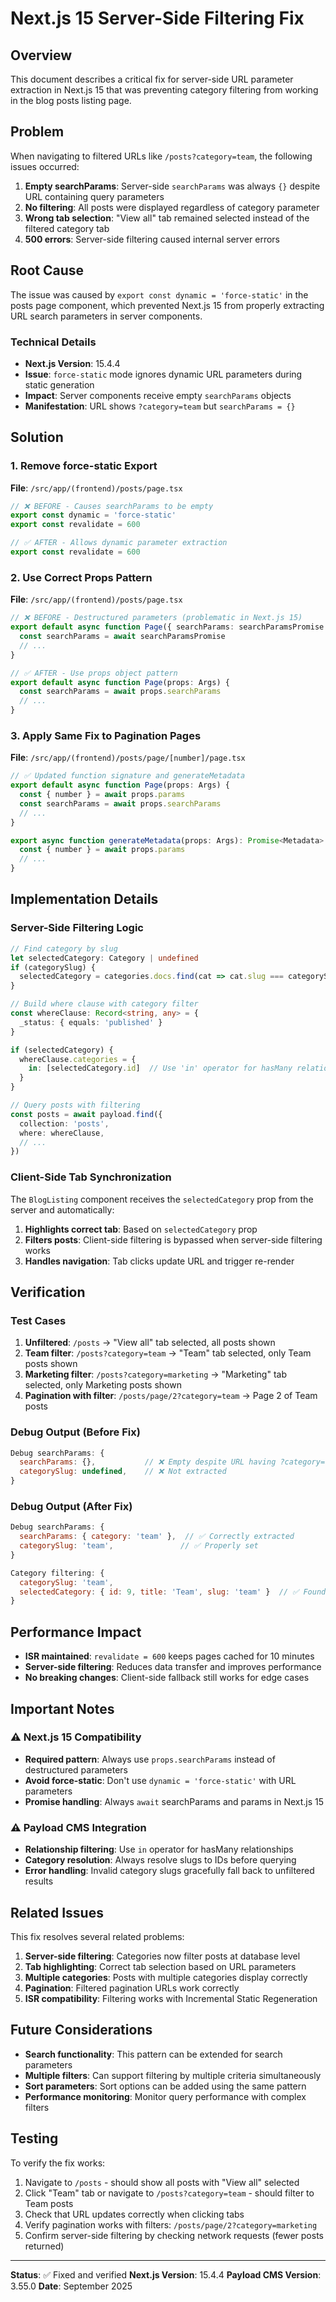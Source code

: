 # Next.js 15 Server-Side Filtering Fix

## Overview

This document describes a critical fix for server-side URL parameter extraction in Next.js 15 that was preventing category filtering from working in the blog posts listing page.

## Problem

When navigating to filtered URLs like `/posts?category=team`, the following issues occurred:

1. **Empty searchParams**: Server-side `searchParams` was always `{}` despite URL containing query parameters
2. **No filtering**: All posts were displayed regardless of category parameter
3. **Wrong tab selection**: "View all" tab remained selected instead of the filtered category tab
4. **500 errors**: Server-side filtering caused internal server errors

## Root Cause

The issue was caused by `export const dynamic = 'force-static'` in the posts page component, which prevented Next.js 15 from properly extracting URL search parameters in server components.

### Technical Details

- **Next.js Version**: 15.4.4
- **Issue**: `force-static` mode ignores dynamic URL parameters during static generation
- **Impact**: Server components receive empty `searchParams` objects
- **Manifestation**: URL shows `?category=team` but `searchParams = {}`

## Solution

### 1. Remove force-static Export

**File**: `/src/app/(frontend)/posts/page.tsx`

```typescript
// ❌ BEFORE - Causes searchParams to be empty
export const dynamic = 'force-static'
export const revalidate = 600

// ✅ AFTER - Allows dynamic parameter extraction
export const revalidate = 600
```

### 2. Use Correct Props Pattern

**File**: `/src/app/(frontend)/posts/page.tsx`

```typescript
// ❌ BEFORE - Destructured parameters (problematic in Next.js 15)
export default async function Page({ searchParams: searchParamsPromise }: Args) {
  const searchParams = await searchParamsPromise
  // ...
}

// ✅ AFTER - Use props object pattern
export default async function Page(props: Args) {
  const searchParams = await props.searchParams
  // ...
}
```

### 3. Apply Same Fix to Pagination Pages

**File**: `/src/app/(frontend)/posts/page/[number]/page.tsx`

```typescript
// ✅ Updated function signature and generateMetadata
export default async function Page(props: Args) {
  const { number } = await props.params
  const searchParams = await props.searchParams
  // ...
}

export async function generateMetadata(props: Args): Promise<Metadata> {
  const { number } = await props.params
  // ...
}
```

## Implementation Details

### Server-Side Filtering Logic

```typescript
// Find category by slug
let selectedCategory: Category | undefined
if (categorySlug) {
  selectedCategory = categories.docs.find(cat => cat.slug === categorySlug)
}

// Build where clause with category filter
const whereClause: Record<string, any> = {
  _status: { equals: 'published' }
}

if (selectedCategory) {
  whereClause.categories = {
    in: [selectedCategory.id]  // Use 'in' operator for hasMany relationships
  }
}

// Query posts with filtering
const posts = await payload.find({
  collection: 'posts',
  where: whereClause,
  // ...
})
```

### Client-Side Tab Synchronization

The `BlogListing` component receives the `selectedCategory` prop from the server and automatically:

1. **Highlights correct tab**: Based on `selectedCategory` prop
2. **Filters posts**: Client-side filtering is bypassed when server-side filtering works
3. **Handles navigation**: Tab clicks update URL and trigger re-render

## Verification

### Test Cases

1. **Unfiltered**: `/posts` → "View all" tab selected, all posts shown
2. **Team filter**: `/posts?category=team` → "Team" tab selected, only Team posts shown
3. **Marketing filter**: `/posts?category=marketing` → "Marketing" tab selected, only Marketing posts shown
4. **Pagination with filter**: `/posts/page/2?category=team` → Page 2 of Team posts

### Debug Output (Before Fix)

```javascript
Debug searchParams: {
  searchParams: {},           // ❌ Empty despite URL having ?category=team
  categorySlug: undefined,    // ❌ Not extracted
}
```

### Debug Output (After Fix)

```javascript
Debug searchParams: {
  searchParams: { category: 'team' },  // ✅ Correctly extracted
  categorySlug: 'team',               // ✅ Properly set
}

Category filtering: {
  categorySlug: 'team',
  selectedCategory: { id: 9, title: 'Team', slug: 'team' }  // ✅ Found category
}
```

## Performance Impact

- **ISR maintained**: `revalidate = 600` keeps pages cached for 10 minutes
- **Server-side filtering**: Reduces data transfer and improves performance
- **No breaking changes**: Client-side fallback still works for edge cases

## Important Notes

### ⚠️ Next.js 15 Compatibility

- **Required pattern**: Always use `props.searchParams` instead of destructured parameters
- **Avoid force-static**: Don't use `dynamic = 'force-static'` with URL parameters
- **Promise handling**: Always `await` searchParams and params in Next.js 15

### ⚠️ Payload CMS Integration

- **Relationship filtering**: Use `in` operator for hasMany relationships
- **Category resolution**: Always resolve slugs to IDs before querying
- **Error handling**: Invalid category slugs gracefully fall back to unfiltered results

## Related Issues

This fix resolves several related problems:

1. **Server-side filtering**: Categories now filter posts at database level
2. **Tab highlighting**: Correct tab selection based on URL parameters
3. **Multiple categories**: Posts with multiple categories display correctly
4. **Pagination**: Filtered pagination URLs work correctly
5. **ISR compatibility**: Filtering works with Incremental Static Regeneration

## Future Considerations

- **Search functionality**: This pattern can be extended for search parameters
- **Multiple filters**: Can support filtering by multiple criteria simultaneously
- **Sort parameters**: Sort options can be added using the same pattern
- **Performance monitoring**: Monitor query performance with complex filters

## Testing

To verify the fix works:

1. Navigate to `/posts` - should show all posts with "View all" selected
2. Click "Team" tab or navigate to `/posts?category=team` - should filter to Team posts
3. Check that URL updates correctly when clicking tabs
4. Verify pagination works with filters: `/posts/page/2?category=marketing`
5. Confirm server-side filtering by checking network requests (fewer posts returned)

---

**Status**: ✅ Fixed and verified
**Next.js Version**: 15.4.4
**Payload CMS Version**: 3.55.0
**Date**: September 2025